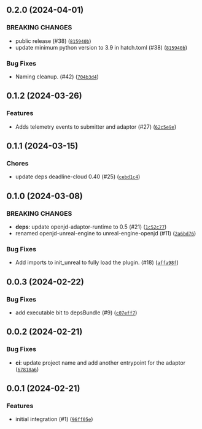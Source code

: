 ## 0.2.0 (2024-04-01)

### BREAKING CHANGES
* public release (#38) ([`815940b`](https://github.com/aws-deadline/deadline-cloud-for-unreal-engine/commit/815940b5eb10681896d5e9422129cd2d62ec31ba))
* update minimum python version to 3.9 in hatch.toml (#38) ([`815940b`](https://github.com/aws-deadline/deadline-cloud-for-unreal-engine/commit/815940b5eb10681896d5e9422129cd2d62ec31ba))


### Bug Fixes
* Naming cleanup. (#42) ([`704b3d4`](https://github.com/aws-deadline/deadline-cloud-for-unreal-engine/commit/704b3d4988096a45341dfe17a845b5ef66b5fd53))


## 0.1.2 (2024-03-26)


### Features
* Adds telemetry events to submitter and adaptor (#27) ([`62c5e9e`](https://github.com/aws-deadline/deadline-cloud-for-unreal-engine/commit/62c5e9e1aa39775d6e531755b3e99ef13c28714f))


## 0.1.1 (2024-03-15)

### Chores
* update deps deadline-cloud 0.40 (#25) ([`cebd1c4`](https://github.com/aws-deadline/deadline-cloud-for-unreal-engine/commit/8817e0ffd4c65ced11f4c09645367894793ef43f))

## 0.1.0 (2024-03-08)

### BREAKING CHANGES
* **deps**: update openjd-adaptor-runtime to 0.5 (#21) ([`1c52c77`](https://github.com/aws-deadline/deadline-cloud-for-unreal-engine/commit/1c52c778b46558a6e212775f8884471a83bf63de))
* renamed openjd-unreal-engine to unreal-engine-openjd (#11) ([`2a6bd76`](https://github.com/aws-deadline/deadline-cloud-for-unreal-engine/commit/2a6bd76d269ce3cfe30028d73f29d4ecc616024b))


### Bug Fixes
* Add imports to init_unreal to fully load the plugin. (#18) ([`affa98f`](https://github.com/aws-deadline/deadline-cloud-for-unreal-engine/commit/affa98f12989bed4a92eba58e1e4db5d405a7dc2))

## 0.0.3 (2024-02-22)



### Bug Fixes
* add executable bit to depsBundle (#9) ([`c07eff7`](https://github.com/aws-deadline/deadline-cloud-for-unreal-engine/commit/c07eff7ade5f8e73cfdc2a43d85e7bf9f0df5258))

## 0.0.2 (2024-02-21)



### Bug Fixes
* **ci**: update project name and add another entrypoint for the adaptor ([`67818a6`](https://github.com/aws-deadline/deadline-cloud-for-unreal-engine/commit/67818a6a93344ac9d82389a6f9dfe1d36eb86a6e))

## 0.0.1 (2024-02-21)


### Features
* initial integration (#1) ([`96ff05e`](https://github.com/aws-deadline/deadline-cloud-for-unreal-engine/commit/96ff05e787fabfc375c7e379e9b87cd574774869))



